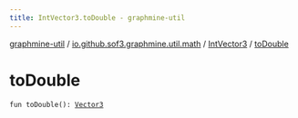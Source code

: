 ```yaml
---
title: IntVector3.toDouble - graphmine-util
---
```


[graphmine-util](../../index.html) / [io.github.sof3.graphmine.util.math](../index.html) / [IntVector3](index.html) / [toDouble](./to-double.html)

# toDouble

`fun toDouble(): `[`Vector3`](../-vector3/index.html)